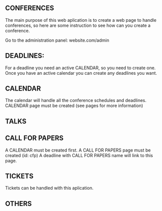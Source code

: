 CONFERENCES
-----
The main purpose of this web aplication is to create a web page to handle conferences, so here are some instruction to see how can you create a conference.

Go to the administration panel: website.com/admin 


DEADLINES:
-----

For a deadline you need an active CALENDAR, so you need to create one.
Once you have an active calendar you can create any deadlines you want.

CALENDAR
-----

The calendar will handle all the conference schedules and deadlines.
CALENDAR page must be created (see pages for more information)

TALKS
-----

CALL FOR PAPERS
-----

A CALENDAR must be created first.
A CALL FOR PAPERS page must be created (id: cfp)
A deadline with CALL FOR PAPERS name will link to this page.

TICKETS
-----

Tickets can be handled with this aplication.


OTHERS
-----
